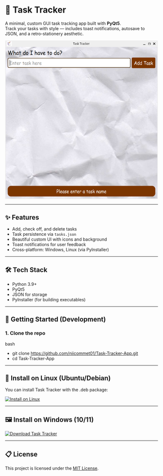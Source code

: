 # 📝 Task Tracker

A minimal, custom GUI task tracking app built with **PyQt5**.  
Track your tasks with style — includes toast notifications, autosave to JSON, and a retro-stationery aesthetic.

![screenshot](resources/demo-screenshot.png) <!-- optional, add if you want -->

---

## ✨ Features

- Add, check off, and delete tasks
- Task persistence via `tasks.json`
- Beautiful custom UI with icons and background
- Toast notifications for user feedback
- Cross-platform: Windows, Linux (via PyInstaller)

---

## 🛠 Tech Stack

- Python 3.9+
- PyQt5
- JSON for storage
- PyInstaller (for building executables)

---

## 🚀 Getting Started (Development)

### 1. Clone the repo

bash
- git clone https://github.com/niicommet01/Task-Tracker-App.git
- cd Task-Tracker-App

---

## 🐧 Install on Linux (Ubuntu/Debian)

You can install Task Tracker with the .deb package:

[![Install on Linux](https://img.shields.io/badge/Install%20on-Linux-2EC866?logo=linux&logoColor=white&style=for-the-badge)]([https://github.com/niicommey01/Task-Tracker-App/releases/download/v1.0/task-tracker_1.0_amd64.deb)

---
## 🖼 Install on Windows (10/11)
[![Download Task Tracker](https://img.shields.io/badge/Download-Windows%20Installer-blue?style=for-the-badge&logo=windows)](https://github.com/niicommey01/Task-Tracker-App/releases/download/v1.1/TaskTrackerInstaller.exe)


---

## 📋 License

This project is licensed under the [MIT License](LICENSE).
